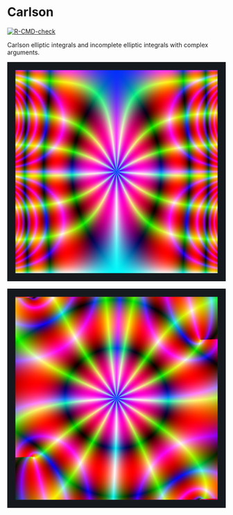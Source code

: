 # Carlson

<!-- badges: start -->
[![R-CMD-check](https://github.com/stla/Carlson/actions/workflows/R-CMD-check.yaml/badge.svg)](https://github.com/stla/Carlson/actions/workflows/R-CMD-check.yaml)
<!-- badges: end -->

Carlson elliptic integrals and incomplete elliptic integrals with complex arguments.

![](https://raw.githubusercontent.com/stla/Carlson/master/inst/images/ellipticE.png)

![](https://raw.githubusercontent.com/stla/Carlson/master/inst/images/ellipticF.png)
